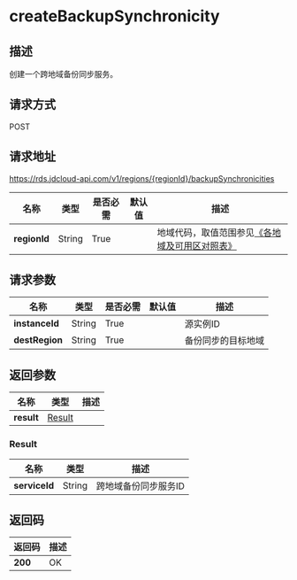 # createBackupSynchronicity


## 描述
创建一个跨地域备份同步服务。

## 请求方式
POST

## 请求地址
https://rds.jdcloud-api.com/v1/regions/{regionId}/backupSynchronicities

|名称|类型|是否必需|默认值|描述|
|---|---|---|---|---|
|**regionId**|String|True| |地域代码，取值范围参见[《各地域及可用区对照表》](../Enum-Definitions/Regions-AZ.md)|

## 请求参数
|名称|类型|是否必需|默认值|描述|
|---|---|---|---|---|
|**instanceId**|String|True| |源实例ID|
|**destRegion**|String|True| |备份同步的目标地域|


## 返回参数
|名称|类型|描述|
|---|---|---|
|**result**|[Result](createBackupSynchronicity#Result)| |

### <a name="Result">Result</a>
|名称|类型|描述|
|---|---|---|
|**serviceId**|String|跨地域备份同步服务ID|

## 返回码
|返回码|描述|
|---|---|
|**200**|OK|
